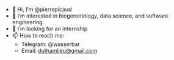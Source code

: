 - 👋 Hi, I’m @pierrepicaud
- 👀 I’m interested in biogerontology, data science, and software engineering.
- 💞️ I’m looking for an internship
- 📫 How to reach me:
  - Telegram: @wasserbar
  - Email: duthamlieu@gmail.com

<!---
pierrepicaud/pierrepicaud is a ✨ special ✨ repository because its `README.md` (this file) appears on your GitHub profile.
You can click the Preview link to take a look at your changes.
--->
